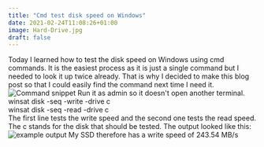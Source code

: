 ```yaml
---
title: "Cmd test disk speed on Windows"
date: 2021-02-24T11:08:26+01:00
image: Hard-Drive.jpg
draft: false
---
```


Today I learned how to test the disk speed on Windows using cmd commands. It is the easiest process as it is just a single command but I needed to look it up twice already.
That is why I decided to make this blog post so that I could easily find the command next time I need it.
![Command snippet](/images/CmdTestDiskSpeed.svg)
Run it as admin so it doesn't open another terminal.  
winsat disk -seq -write -drive c  
winsat disk -seq -read -drive c  
The first line tests the write speed and the second one tests the read speed. The c stands for the disk that should be tested. The output looked like this:
![example output](/images/CmdDiskSpeedOutput.svg)
My SSD therefore has a write speed of 243.54 MB/s